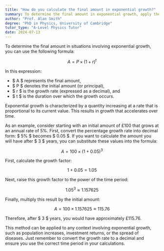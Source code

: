 ```yaml
---
title: "How do you calculate the final amount in exponential growth?"
summary: To determine the final amount in exponential growth, apply the formula; Final Amount = Initial Amount $\times$ (1 + Growth Rate)$^{Time}$. This accounts for growth over a specified duration.
author: "Prof. Alan Smith"
degree: "PhD in Physics, University of Cambridge"
tutor_type: "A-Level Physics Tutor"
date: 2024-07-13
---
```


To determine the final amount in situations involving exponential growth, you can use the following formula:

$$ A = P \times (1 + r)^t $$

In this expression:
- $ A $ represents the final amount,
- $ P $ denotes the initial amount (or principal),
- $ r $ is the growth rate (expressed as a decimal), and
- $ t $ is the duration over which the growth occurs.

Exponential growth is characterized by a quantity increasing at a rate that is proportional to its current value. This results in growth that accelerates over time.

As an example, consider starting with an initial amount of £100 that grows at an annual rate of 5%. First, convert the percentage growth rate into decimal form: $ 5\% $ becomes $ 0.05 $. If you want to calculate the amount you will have after $ 3 $ years, you can substitute these values into the formula:

$$ A = 100 \times (1 + 0.05)^3 $$

First, calculate the growth factor:

$$ 1 + 0.05 = 1.05 $$

Next, raise this growth factor to the power of the time period:

$$ 1.05^3 \approx 1.157625 $$

Finally, multiply this result by the initial amount:

$$ A = 100 \times 1.157625 \approx 115.76 $$

Therefore, after $ 3 $ years, you would have approximately £115.76. 

This method can be applied to any context involving exponential growth, such as population increases, investment returns, or the spread of diseases. Just remember to convert the growth rate to a decimal and ensure you use the correct time period in your calculations.
    